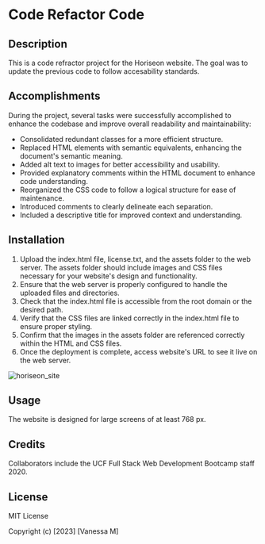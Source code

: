 # Code Refactor Code

## Description

This is a code refractor project for the Horiseon website. The goal was to update the previous code to follow accesability standards. 

## Accomplishments

During the project, several tasks were successfully accomplished to enhance the codebase and improve overall readability and maintainability:

- Consolidated redundant classes for a more efficient structure.
- Replaced HTML elements with semantic equivalents, enhancing the document's semantic meaning.
- Added alt text to images for better accessibility and usability.
- Provided explanatory comments within the HTML document to enhance code understanding.
- Reorganized the CSS code to follow a logical structure for ease of maintenance.
- Introduced comments to clearly delineate each separation.
- Included a descriptive title for improved context and understanding.

## Installation

1. Upload the index.html file, license.txt, and the assets folder to the web server. The assets folder should include images and CSS files necessary for your website's design and functionality.
2. Ensure that the web server is properly configured to handle the uploaded files and directories.
3. Check that the index.html file is accessible from the root domain or the desired path.
4. Verify that the CSS files are linked correctly in the index.html file to ensure proper styling.
5. Confirm that the images in the assets folder are referenced correctly within the HTML and CSS files.
6. Once the deployment is complete, access website's URL to see it live on the web server.


![horiseon_site](https://github.com/TrendyCode/Horiseon/assets/69661245/7e3b23ad-6186-4e1a-8e59-787ef44ffb91)



## Usage

The website is designed for large screens of at least 768 px.

## Credits

Collaborators include the UCF Full Stack Web Development Bootcamp staff 2020.

## License

MIT License

Copyright (c) [2023] [Vanessa M]
